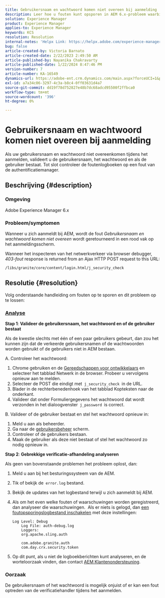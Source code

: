 ```yaml
---
title: Gebruikersnaam en wachtwoord komen niet overeen bij aanmelding
description: Leer hoe u fouten kunt opsporen in AEM 6.x-probleem waarbij de gebruikersnaam en het wachtwoord niet overeenkomen bij het aanmelden. Valideer gebruikersnaam, wachtwoord en controleer foutenlogboeken.
solution: Experience Manager
product: Experience Manager
applies-to: Experience Manager
keywords: KCS
resolution: Resolution
internal-notes: 'Helpx Link: https://helpx.adobe.com/experience-manager/kb/user-name-and-password-do-not-match-on-login.html'
bug: false
article-created-by: Victoria Barnato
article-created-date: 2/22/2023 2:49:50 AM
article-published-by: Nayanika Chakravarty
article-published-date: 1/22/2024 8:47:46 PM
version-number: 7
article-number: KA-16549
dynamics-url: https://adobe-ent.crm.dynamics.com/main.aspx?forceUCI=1&pagetype=entityrecord&etn=knowledgearticle&id=e998cd92-5bb2-ed11-83fe-6045bd0067ea
exl-id: a7a34c06-3297-4c3a-b8c4-0ff03631d4a7
source-git-commit: dd19f78d752827e48b7dc68adcd95500f2ffbca0
workflow-type: tm+mt
source-wordcount: '396'
ht-degree: 0%

---
```


# Gebruikersnaam en wachtwoord komen niet overeen bij aanmelding


Als uw gebruikersnaam en wachtwoord niet overeenkomen tijdens het aanmelden, valideert u de gebruikersnaam, het wachtwoord en als de gebruiker bestaat. Tot slot controleer de foutenlogboeken op een fout van de authentificatiemanager.

## Beschrijving {#description}


### Omgeving

Adobe Experience Manager 6.x

### Probleem/symptomen

Wanneer u zich aanmeldt bij AEM, wordt de fout *Gebruikersnaam en wachtwoord komen niet overeen* wordt geretourneerd in een rood vak op het aanmeldingsscherm.

Wanneer het inspecteren van het netwerkverkeer via browser debugger, *403-fout* response is returned from an Ajax HTTP POST request to this URL:

`/libs/granite/core/content/login.html/j_security_check`


## Resolutie {#resolution}


Volg onderstaande handleiding om fouten op te sporen en dit probleem op te lossen:

### <u><b>Analyse</b></u>

<b>Stap 1</b>: <b>Valideer de gebruikersnaam, het wachtwoord en of de gebruiker bestaat</b>

Als de kwestie slechts met één of een paar gebruikers gebeurt, dan zou het kunnen zijn dat de verkeerde gebruikersnamen of de wachtwoorden worden gebruikt of de gebruikers niet in AEM bestaan.

A. Controleer het wachtwoord:

1. Chrome gebruiken en de [Gereedschappen voor ontwikkelaars](https://developer.chrome.com/devtools) en selecteer het tabblad Netwerk in de browser. Probeer u vervolgens opnieuw aan te melden.
2. Selecteer de POST die eindigt met` j_security_check `in de URL.
3. Blader in de rechterbenedenhoek van het tabblad Kopteksten naar de onderkant.
4. Valideer dat onder Formuliergegevens het wachtwoord dat wordt verzonden in het dialoogvenster` j_password `is correct.


B. Valideer of de gebruiker bestaat en stel het wachtwoord opnieuw in:

1. Meld u aan als beheerder.
2. Ga naar de [gebruikersbeheer](https://experienceleague.adobe.com/docs/experience-manager-65/administering/home.html?lang=en&amp;amp;topic=/experience-manager/6-5/sites/administering/morehelp/security.ug.js) scherm.
3. Controleer of de gebruikers bestaan.
4. Maak de gebruiker als deze niet bestaat of stel het wachtwoord zo nodig opnieuw in.


<b>Stap 2</b>: <b>Gebrekkige verificatie-afhandeling analyseren</b>

Als geen van bovenstaande problemen het probleem oplost, dan:

1. Meld u aan bij het besturingssysteem van de AEM.
2. Tik of bekijk de` error.log` bestand.
3. Bekijk de updates van het logbestand terwijl u zich aanmeldt bij AEM.
4. Als om het even welke fouten of waarschuwingen worden geregistreerd, dan analyseer die waarschuwingen.  Als er niets is gelogd, dan [een foutopsporingslogbestand inschakelen](https://experienceleague.adobe.com/docs/experience-manager-65/deploying/configuring/configure-logging.html) met deze instellingen:


   ```
   Log Level: Debug
       Log File: auth-debug.log
       Loggers:
       org.apache.sling.auth
   
       com.adobe.granite.auth
       com.day.crx.security.token
   ```


5. Op dit punt, als u niet de logboekberichten kunt analyseren, en de worteloorzaak vinden, dan contact [AEM Klantenondersteuning](https://experienceleague.adobe.com/?support-solution=Experience+Manager&amp;lang=nl#support).


### <b>Oorzaak</b>

De gebruikersnaam of het wachtwoord is mogelijk onjuist of er kan een fout optreden van de verificatiehandler tijdens het aanmelden.

